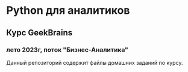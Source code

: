 # Python для аналитиков
## Курс GeekBrains
### лето 2023г, поток "Бизнес-Аналитика"

Данный репозиторий содержит файлы домашних заданий по курсу.